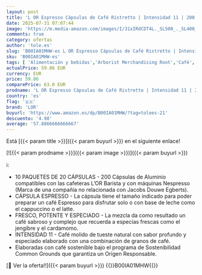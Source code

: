 ```yaml
---
layout: post
title: 'L OR Espresso Cápsulas de Café Ristretto | Intensidad 11 | 200 Cápsulas Compatibles Nespresso  R '
date: 2025-07-31 07:07:44
image: 'https://m.media-amazon.com/images/I/31xIRdCDT4L._SL500_._SL400_.jpg'
comments: true
category: ofertas
author: 'tole.es'
slug: 'B00IA01MHW-es L OR Espresso Cápsulas de Café Ristretto | Intensidad 11 |...'
sku: 'B00IA01MHW-es'
tags: [ 'Alimentación y bebidas','Arborist Merchandising Root','Café','Café para Nespresso','Café para máquinas Nespresso','Café, té y bebidas','Cápsulas de café','Esenciales del día a día: Alimentos','Novedades en Alimentación y bebidas','Self Service','Special Features Stores','dd53b5bc-bcd1-4c9b-ab43-793ed912ccdd_0','dd53b5bc-bcd1-4c9b-ab43-793ed912ccdd_2401','dd53b5bc-bcd1-4c9b-ab43-793ed912ccdd_4201','dd53b5bc-bcd1-4c9b-ab43-793ed912ccdd_6001','dd53b5bc-bcd1-4c9b-ab43-793ed912ccdd_8801','dd53b5bc-bcd1-4c9b-ab43-793ed912ccdd_901','lor','nespresso','🇪🇸', ]
actualPrice: 59.86 EUR
currency: EUR
price: 59.86
comparePrice: 63.0 EUR
prodname: 'L OR Espresso Cápsulas de Café Ristretto | Intensidad 11 | 200 Cápsulas Compatibles Nespresso  R '
country: 'es'
flag: '🇪🇸'
brand: 'LOR'
buyurl: 'https://www.amazon.es/dp/B00IA01MHW/?tag=tolees-21'
descuento: '4.98'
average: '57.8866666666667'
---
```


Está [{{< param title >}}]({{< param buyurl >}}) en el siguiente enlace!

[![{{< param prodname >}}]({{< param image >}})]({{< param buyurl >}})

ℹ️:

- 10 PAQUETES DE 20 CÁPSULAS - 200 Cápsulas de Aluminio compatibles con las cafeteras L’OR Barista y con máquinas Nespresso (Marca de una compañía no relacionada con Jacobs Douwe Egberts).
- CÁPSULA ESPRESSO - La cápsula tiene el tamaño indicado para poder preparar un café Espresso para disfrutar solo o con base de leche como el cappuccino o el latte.
- FRESCO, POTENTE Y ESPECIADO - La mezcla da como resultado un café sabroso y complejo que recuerda a especias frescas como el jengibre y el cardamomo.
- INTENSIDAD 11 - Café molido de tueste natural con sabor profundo y especiado elaborado con una combinación de granos de café.
- Elaboradas con café sostenible bajo el programa de Sostenibilidad Common Grounds que garantiza un Origen Responsable.

[🛒 Ver la oferta!!]({{< param buyurl >}})
{{<world>}}B00IA01MHW{{</world>}}
